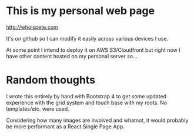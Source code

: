 # This is my personal web page

http://whoispete.com

It's on github so I can modify it easily across various devices I use.

At some point I intend to deploy it on AWS S3/Cloudfront but right now I have other content hosted on my personal server so...

# Random thoughts

I wrote this entirely by hand with Bootstrap 4 to get some updated experience with the grid system and touch base with my roots. No templates/etc. were used.

Considering how many images are involved and whatnot, it would probably be more performant as a React Single Page App.
